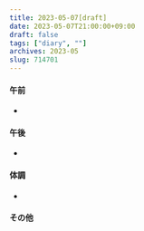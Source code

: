 ```yaml
---
title: 2023-05-07[draft]
date: 2023-05-07T21:00:00+09:00
draft: false
tags: ["diary", ""]
archives: 2023-05
slug: 714701
---
```

#### 午前
- 
#### 午後
- 
#### 体調
- 
#### その他
